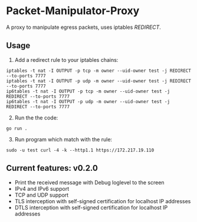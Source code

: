# Packet-Manipulator-Proxy

A proxy to manipulate egress packets, uses iptables *REDIRECT*.

## Usage

1. Add a redirect rule to your iptables chains:

```
iptables -t nat -I OUTPUT -p tcp -m owner --uid-owner test -j REDIRECT --to-ports 7777
iptables -t nat -I OUTPUT -p udp -m owner --uid-owner test -j REDIRECT --to-ports 7777
ip6tables -t nat -I OUTPUT -p tcp -m owner --uid-owner test -j REDIRECT --to-ports 7777
ip6tables -t nat -I OUTPUT -p udp -m owner --uid-owner test -j REDIRECT --to-ports 7777
```

2. Run the the code:

```
go run .
```

3. Run program which match with the rule:

```
sudo -u test curl -4 -k --http1.1 https://172.217.19.110
```

## Current features: **v0.2.0**

- Print the received message with Debug loglevel to the screen
- IPv4 and IPv6 support
- TCP and UDP support
- TLS interception with self-signed certification for localhost IP addresses
- DTLS interception with self-signed certification for localhost IP addresses
